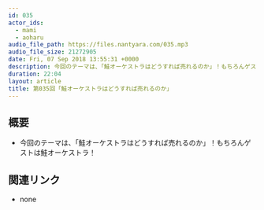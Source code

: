 ```yaml
---
id: 035
actor_ids:
  - mami
  - aoharu
audio_file_path: https://files.nantyara.com/035.mp3
audio_file_size: 21272905
date: Fri, 07 Sep 2018 13:55:31 +0000
description: 今回のテーマは、「鮭オーケストラはどうすれば売れるのか」！もちろんゲストは鮭オーケストラ！
duration: 22:04
layout: article
title: 第035回「鮭オーケストラはどうすれば売れるのか」
---
```

## 概要

* 今回のテーマは、「鮭オーケストラはどうすれば売れるのか」！もちろんゲストは鮭オーケストラ！

## 関連リンク

* none
